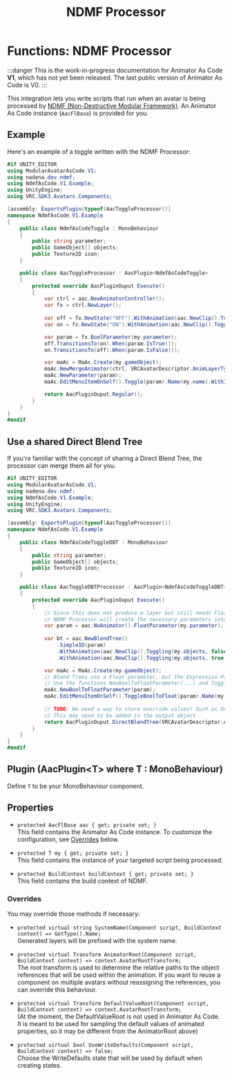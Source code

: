 ﻿---
sidebar_position: 8
title: "NDMF Processor"
---

# Functions: NDMF Processor

:::danger
This is the work-in-progress documentation for Animator As Code **V1**, which has not yet been released. The last public version of Animator As Code is V0.
:::

This integration lets you write scripts that run when an avatar is being processed by [NDMF (Non-Destructive Modular Framework)](https://github.com/bdunderscore/ndmf). An Animator As Code instance (`AacFlBase`) is provided for you.

## Example

Here's an example of a toggle written with the NDMF Processor:

```csharp
#if UNITY_EDITOR
using ModularAvatarAsCode.V1;
using nadena.dev.ndmf;
using NdmfAsCode.V1.Example;
using UnityEngine;
using VRC.SDK3.Avatars.Components;

[assembly: ExportsPlugin(typeof(AacToggleProcessor))]
namespace NdmfAsCode.V1.Example
{
    public class NdmfAsCodeToggle : MonoBehaviour
    {
        public string parameter;
        public GameObject[] objects;
        public Texture2D icon;
    }

    public class AacToggleProcessor : AacPlugin<NdmfAsCodeToggle>
    {
        protected override AacPluginOuput Execute()
        {
            var ctrl = aac.NewAnimatorController();
            var fx = ctrl.NewLayer();
            
            var off = fx.NewState("OFF").WithAnimation(aac.NewClip().Toggling(my.objects, false));
            var on = fx.NewState("ON").WithAnimation(aac.NewClip().Toggling(my.objects, true));

            var param = fx.BoolParameter(my.parameter);
            off.TransitionsTo(on).When(param.IsTrue());
            on.TransitionsTo(off).When(param.IsFalse());

            var maAc = MaAc.Create(my.gameObject);
            maAc.NewMergeAnimator(ctrl, VRCAvatarDescriptor.AnimLayerType.FX);
            maAc.NewParameter(param);
            maAc.EditMenuItemOnSelf().Toggle(param).Name(my.name).WithIcon(my.icon);

            return AacPluginOuput.Regular();
        }
    }
}
#endif
```

## Use a shared Direct Blend Tree

If you're familiar with the concept of sharing a Direct Blend Tree, the processor can merge them all for you.

```csharp
#if UNITY_EDITOR
using ModularAvatarAsCode.V1;
using nadena.dev.ndmf;
using NdmfAsCode.V1.Example;
using UnityEngine;
using VRC.SDK3.Avatars.Components;

[assembly: ExportsPlugin(typeof(AacToggleProcessor))]
namespace NdmfAsCode.V1.Example
{
    public class NdmfAsCodeToggleDBT : MonoBehaviour
    {
        public string parameter;
        public GameObject[] objects;
        public Texture2D icon;
    }

    public class AacToggleDBTProcessor : AacPlugin<NdmfAsCodeToggleDBT>
    {
        protected override AacPluginOuput Execute()
        {
            // Since this does not produce a layer but still needs Float parameters, use NoAnimator().
            // NDMF Processor will create the necessary parameters into the direct blend tree animator.
            var param = aac.NoAnimator().FloatParameter(my.parameter);
            
            var bt = aac.NewBlendTree()
                .Simple1D(param)
                .WithAnimation(aac.NewClip().Toggling(my.objects, false), 0)
                .WithAnimation(aac.NewClip().Toggling(my.objects, true), 1);

            var maAc = MaAc.Create(my.gameObject);
            // Blend Trees use a Float parameter, but the Expression Parameter can declare it as a bool.
            // Use the functions NewBoolToFloatParameter(...) and ToggleBoolToFloat(...) to reuse the parameter
            maAc.NewBoolToFloatParameter(param);
            maAc.EditMenuItemOnSelf().ToggleBoolToFloat(param).Name(my.name).WithIcon(my.icon);
            
            // TODO: We need a way to store override values! Such as One = 1, or Smoothing = 0.8.
            // This may need to be added in the output object
            return AacPluginOuput.DirectBlendTree(VRCAvatarDescriptor.AnimLayerType.FX, bt);
        }
    }
}
#endif
```

## Plugin (AacPlugin<T\> where T : MonoBehaviour)

Define `T` to be your MonoBehaviour component.

## Properties

- `protected AacFlBase aac { get; private set; }` <br/>
This field contains the Animator As Code instance. To customize the configuration, see [Overrides](#overrides) below.

- `protected T my { get; private set; }` <br/>
This field contains the instance of your targeted script being processed.

- `protected BuildContext buildContext { get; private set; }` <br/>
This field contains the build context of NDMF.


### Overrides

You may override those methods if necessary:

- `protected virtual string SystemName(Component script, BuildContext context) => GetType().Name;` <br/>
Generated layers will be prefixed with the system name.

- `protected virtual Transform AnimatorRoot(Component script, BuildContext context) => context.AvatarRootTransform;` <br/>
The root transform is used to determine the relative paths to the object references that will be used within the animation. If you want to reuse a component on multiple avatars without reassigning the references, you can override this behaviour.

- `protected virtual Transform DefaultValueRoot(Component script, BuildContext context) => context.AvatarRootTransform;` <br/>
(At the moment, the DefaultValueRoot is not used in Animator As Code. It is meant to be used for sampling the default values of animated properties, so it may be different from the AnimatorRoot above)

- `protected virtual bool UseWriteDefaults(Component script, BuildContext context) => false;` <br/>
Choose the WriteDefaults state that will be used by default when creating states.
